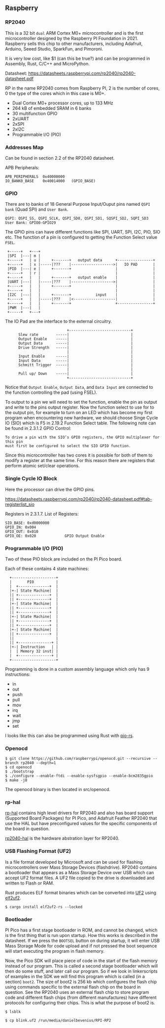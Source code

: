 ## Raspberry

### RP2040
This is a 32 bit `dual` ARM Cortex M0+ microcontroller and is the first
microcontroller designed by the Raspberry PI Foundation in 2021.
Raspberry sells this chip to other manufacturers, including Adafruit, Arduino,
Seeed Studio, SparkFun, and Pimoroni.

It is very low cost, like $1 (can this be true?) and can be programmed in
Assembly, Rust, C/C++ and MicroPython.

Datasheet: https://datasheets.raspberrypi.com/rp2040/rp2040-datasheet.pdf

RP in the name RP2040 comes from Raspberry PI, 2 is the number of cores, 0 the
type of the cores which in this case is M0+.

* Dual Cortex M0+ processor cores, up to 133 MHz
* 264 kB of embedded SRAM in 6 banks
* 30 multifunction GPIO
* 2xUART
* 2xSPI
* 2xI2C
* Programmable I/O (PIO)

### Addresses Map
Can be found in section 2.2 of the RP2040 datasheet.

APB Peripherals:
```
APB_PERIPHERALS  0x40000000
IO_BANK0_BASE    0x40014000   (GPIO_BASE)
```

### GPIO
There are to banks of 18 General Purpose Input/Ouput pins named `QSPI bank`
(Quad SPI) and `User Bank`. 

```
QSPI: QSPI_SS, QSPI_SCLK, QSPI_SD0, QSPI_SD1, SQSPI_SD2, SQPI_SD3
User Bank: GPIO0-GPIO29
```
The GPIO pins can have different functions like SPI, UART, SPI, I2C, PIO, SIO
etc.  The function of a pin is configured to getting the Function Select value
`FSEL`.
```
 +-----+   +---+
 |SPI  |---| m |
 +-----+   | u |     +-------+   output data      +----------------+
 +-----+   | x |-----|???    |------------------->|   IO PAD       |
 |PIO  |---| e |     +-------+                    |                |
 +-----+   | r |                                  |                |
 +-----+   |   |     +-------+   output enable    |                |
 |UART |---|   |-----|???    |------------------->|                |
 +-----+   |   |     +-------+                    |                |
 +-----+   |   |                                  |                |
 |I2C  |---|   |     +-------+           input    |                |
 +-----+   |   |-----|???    |<-------------------|                |
 +-----+   |   |     +-------+                    +----------------+
 |PWM  |---|   |
 +-----+   +---+
```

The IO Pad are the interface to the external circuitry. 
```
                            +----------------------------+
      Slew rate        -----|                            |
      Output Enable    -----|                            |
      Output Data      -----|                            |
      Drive Strength   -----|                            |
                            |                            |
      Input Enable     -----|                            |
      Input Data       -----|                            |
      Schmitt Trigger  -----|                            |
                            |                            |
      Pull up/ Down    -----|                            |
                            +----------------------------+
```
Notice that `Output Enable`, `Output Data`, and `Data Input` are connected to
the function controlling the pad (using FSEL).

To output to a pin we will need to set the function, enable the pin as output
and write to the pins output register. Now the function select to use for to
the output pin, for example to turn on an LED which has become my first program
when encountering new hardware, we should choose Singe Cycle IO (SIO) which is
F5 in 2.19.2 Function Select table.
The following note can be found in 2.3.1.2 GPIO Control:
```
To drive a pin with the SIO’s GPIO registers, the GPIO multiplexer for this pin
must first be configured to select the SIO GPIO function.
```

Since this microcontroller has two cores it is possible for both of them to
modify a register at the same time. For this reason there are registers that
perform atomic set/clear operations.

### Single Cycle IO Block
Here the processor can drive the GPIO pins.

https://datasheets.raspberrypi.com/rp2040/rp2040-datasheet.pdf#tab-registerlist_sio

Registers in 2.3.1.7. List of Registers:
```
SIO_BASE: 0xd0000000
GPIO_IN: 0x004
GPIO_OUT: 0x010
GPIO_OE: 0x020             GPIO Output Enable
```


### Programmable I/O (PIO)
Two of these PIO block are included on the PI Pico board.

Each of these contains 4 state machines:
```
  +--------------------+
  |       PIO          |
  |  +--------------+  |
  |+-| State Machine|  |
  || +--------------+  |
  || +--------------+  |
  |+-| State Machine|  |
  || +--------------+  |
  || +--------------+  |
  |+-| State Machine|  |
  || +--------------+  |
  || +--------------+  |
  |+-| State Machine|  |
  || +--------------+  |
  ||                   |
  || +---------------+ |
  |+-| Instruction   | |
  |  | Memory 32 inst| |
  |  +---------------+ |
  +--------------------+
```
Programming is done in a custom assembly language which only has 9 instructions:
* in
* out
* push
* pull
* mov
* irq
* wait
* jmp
* set

I looks like this can also be programmed using Rust with
[pio-rs](https://github.com/rp-rs/pio-rs).

### Openocd
```console
$ git clone https://github.com/raspberrypi/openocd.git --recursive --branch rp2040 --depth=1
$ cd openocd
$ ./bootstrap
$ ./configure --enable-ftdi --enable-sysfsgpio --enable-bcm2835gpio
$ make -j8
```
The openocd binary is then located in src/openocd.

###  rp-hal
[rp-hal](https://github.com/rp-rs/rp-hal) contains high level drivers for
RP2040 and also has board support (Supported Board Packages) for PI Pico, and
Adafruit Feather RP2040 that use the HAL but have preconfigured values for the
specific components of the board in question.

[rp2040-hal](https://github.com/rp-rs/rp-hal/tree/main/rp2040-hal) is the
hardware abstration layer for RP2040.


### USB Flashing Format (UF2)
Is a file format developed by Microsoft and can be used for flashing
microcontrollers over Mass Storage Devices (flashdrive). RP2040 contains a
bootloader that appears as a Mass Storage Device over USB which can accept UF2
format files. A UF2 file copied to the drive is downloaded and written to Flash
or RAM.

Rust produces ELF format binaries which can be converted into
[UF2](https://github.com/microsoft/uf2) using
[elf2uf2](https://github.com/JoNil/elf2uf2-rs).
```console
$ cargo install elf2uf2-rs --locked
```

### Bootloader
PI Pico has a first stage bootloader in ROM, and cannot be changed, which is the
first thing that is run upon startup. How this works is described in the
datasheet. 
If we press the `BOOTSEL` button on during startup, it will enter USB Mass
Storage Mode for code upload and if not pressed the boot sequence will start
executing the program in flash memory.

Now, the Pico SDK will place piece of code in the start of the flash memory
instead of our program. This is called a second stage bootloader which will then
do some stuff, and later call our program. So if we look in linkerscripts of
examples in the SDK we will find this program which is called (in a section)
`boot2`. The size of boot2 is 256 kb which configures the flash chip using
commands specific to the external flash chip on the board in question. See the
RP2040 uses an external flash chip to store program code and different flash
chips (from different manufactures) have different protocols for configuring
their chips. This is what the purpose of boot2 is.

```console
$ lsblk

$ cp blink.uf2 /run/media/danielbevenius/RPI-RP2 
```
